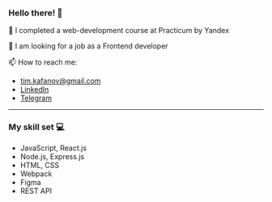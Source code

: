 ### Hello there! 👋

🔭 I completed a web-development course at Practicum by Yandex

👯 I am looking for a job as a Frontend developer 

📫 How to reach me:
* tim.kafanov@gmail.com
* [LinkedIn](https://www.linkedin.com/in/tim-kafanov/)
* [Telegram](https://t.me/tim_kafanov)

------

### My skill set 💻

* JavaScript, React.js
* Node.js, Express.js
* HTML, CSS
* Webpack
* Figma
* REST API
